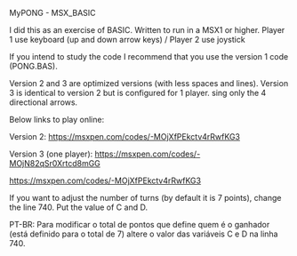 MyPONG - MSX_BASIC

I did this as an exercise of BASIC.
Written to run in a MSX1 or higher. 
Player 1 use keyboard (up and down arrow keys) / Player 2 use joystick

If you intend to study the code I recommend that you use the version 1 code (PONG.BAS).

Version 2 and 3 are optimized versions (with less spaces and lines).
Version 3 is identical to version 2 but is configured for 1 player. sing only the 4 directional arrows.

Below links to play online:

Version 2:
https://msxpen.com/codes/-MOjXfPEkctv4rRwfKG3

Version 3 (one player):
https://msxpen.com/codes/-MOjN82qSr0Xrtcd8mGG

<a href="https://msxpen.com/codes/-MOjXfPEkctv4rRwfKG3" target="blank" rel="noopener noreferrer">https://msxpen.com/codes/-MOjXfPEkctv4rRwfKG3</a>


If you want to adjust the number of turns (by default it is 7 points), change the line 740.  Put the value of C and D.

 PT-BR: 
Para modificar o total de pontos que define quem é o ganhador (está definido para o total de 7) altere o valor das variáveis C e D na linha 740. 
